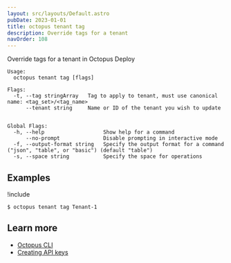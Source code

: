 ```yaml
---
layout: src/layouts/Default.astro
pubDate: 2023-01-01
title: octopus tenant tag
description: Override tags for a tenant
navOrder: 108
---
```


Override tags for a tenant in Octopus Deploy


```text
Usage:
  octopus tenant tag [flags]

Flags:
  -t, --tag stringArray   Tag to apply to tenant, must use canonical name: <tag_set>/<tag_name>
      --tenant string     Name or ID of the tenant you wish to update


Global Flags:
  -h, --help                   Show help for a command
      --no-prompt              Disable prompting in interactive mode
  -f, --output-format string   Specify the output format for a command ("json", "table", or "basic") (default "table")
  -s, --space string           Specify the space for operations

```

## Examples

!include <samples-instance>


```text
$ octopus tenant tag Tenant-1

```

## Learn more

- [Octopus CLI](/docs/octopus-rest-api/cli/index.md)
- [Creating API keys](/docs/octopus-rest-api/how-to-create-an-api-key.md)